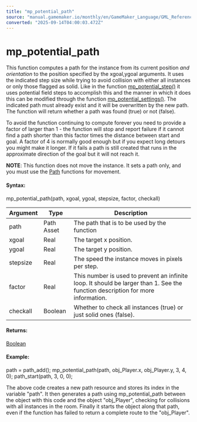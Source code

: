 ```yaml
---
title: "mp_potential_path"
source: "manual.gamemaker.io/monthly/en/GameMaker_Language/GML_Reference/Movement_And_Collisions/Motion_Planning/mp_potential_path.htm"
converted: "2025-09-14T04:00:03.472Z"
---
```


# mp\_potential\_path

This function computes a path for the instance from its current position _and orientation_ to the position specified by the xgoal,ygoal arguments. It uses the indicated step size while trying to avoid collision with either all instances or only those flagged as solid. Like in the function [mp\_potential\_step()](mp_potential_step.md) it uses potential field steps to accomplish this and the manner in which it does this can be modified through the function [mp\_potential\_settings()](mp_potential_settings.md). The indicated path must already exist and it will be overwritten by the new path. The function will return whether a path was found (true) or not (false).

To avoid the function continuing to compute forever you need to provide a factor of larger than 1 - the function will stop and report failure if it cannot find a path shorter than this factor times the distance between start and goal. A factor of 4 is normally good enough but if you expect long detours you might make it longer. If it fails a path is still created that runs in the approximate direction of the goal but it will not reach it.

**NOTE**: This function does not move the instance. It sets a path only, and you must use the [Path](../../Asset_Management/Paths/Paths.md) functions for movement.

#### Syntax:

mp\_potential\_path(path, xgoal, ygoal, stepsize, factor, checkall)

| Argument | Type | Description |
| --- | --- | --- |
| path | Path Asset | The path that is to be used by the function |
| xgoal | Real | The target x position. |
| ygoal | Real | The target y position. |
| stepsize | Real | The speed the instance moves in pixels per step. |
| factor | Real | This number is used to prevent an infinite loop. It should be larger than 1. See the function description for more information. |
| checkall | Boolean | Whether to check all instances (true) or just solid ones (false). |

#### Returns:

[Boolean](../../../GML_Overview/Data_Types.md)

#### Example:

path = path\_add();
mp\_potential\_path(path, obj\_Player.x, obj\_Player.y, 3, 4, 0);
path\_start(path, 3, 0, 0);

The above code creates a new path resource and stores its index in the variable "path". It then generates a path using mp\_potential\_path between the object with this code and the object "obj\_Player", checking for collisions with all instances in the room. Finally it starts the object along that path, even if the function has failed to return a complete route to the "obj\_Player".